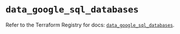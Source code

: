 # `data_google_sql_databases`

Refer to the Terraform Registry for docs: [`data_google_sql_databases`](https://registry.terraform.io/providers/hashicorp/google/6.2.0/docs/data-sources/sql_databases).
